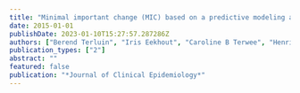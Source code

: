 ```yaml
---
title: "Minimal important change (MIC) based on a predictive modeling approach was more precise than MIC based on ROC analysis"
date: 2015-01-01
publishDate: 2023-01-10T15:27:57.287286Z
authors: ["Berend Terluin", "Iris Eekhout", "Caroline B Terwee", "Henrica CW de Vet"]
publication_types: ["2"]
abstract: ""
featured: false
publication: "*Journal of Clinical Epidemiology*"
---
```


